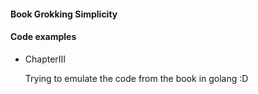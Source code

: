 #### Book Grokking Simplicity

#### Code examples


- ChapterIII
	
	Trying to emulate the code from the book in golang :D
